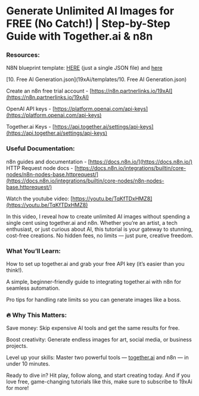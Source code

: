 # Generate Unlimited AI Images for FREE (No Catch\!) | Step-by-Step Guide with Together.ai & n8n

### Resources:

N8N blueprint template: [HERE](https://drive.google.com/file/d/1kAEavGv4-nbloDppmlGVnsBnTDo_tEiV/view?usp=sharing) (just a single JSON file) and [here](https://drive.google.com/file/d/1163zygm-gOT51g1uQA8swL8tJ4C7-jSj/view?usp=sharing)

[10. Free AI Generation.json](19xAi/templates/10. Free AI Generation.json)

Create an n8n free trial account \- [https://n8n.partnerlinks.io/19xAI](https://n8n.partnerlinks.io/19xAI)

OpenAI API keys \- [https://platform.openai.com/api-keys](https://platform.openai.com/api-keys)

Together.ai Keys \- [https://api.together.ai/settings/api-keys](https://api.together.ai/settings/api-keys) 

### Useful Documentation:

n8n guides and documentation \- [https://docs.n8n.io/](https://docs.n8n.io/)  
HTTP Request node docs \- [https://docs.n8n.io/integrations/builtin/core-nodes/n8n-nodes-base.httprequest/](https://docs.n8n.io/integrations/builtin/core-nodes/n8n-nodes-base.httprequest/)

Watch the youtube video: [https://youtu.be/TqKfTDxHMZ8](https://youtu.be/TqKfTDxHMZ8)

In this video, I reveal how to create unlimited AI images without spending a single cent using together.ai and n8n. Whether you’re an artist, a tech enthusiast, or just curious about AI, this tutorial is your gateway to stunning, cost-free creations. No hidden fees, no limits — just pure, creative freedom.

### What You’ll Learn:

How to set up together.ai and grab your free API key (it’s easier than you think\!).

A simple, beginner-friendly guide to integrating together.ai with n8n for seamless automation.

Pro tips for handling rate limits so you can generate images like a boss.

### 🔥 Why This Matters:

Save money: Skip expensive AI tools and get the same results for free.

Boost creativity: Generate endless images for art, social media, or business projects.

Level up your skills: Master two powerful tools — [together.ai](https://www.together.ai/) and n8n — in under 10 minutes.

Ready to dive in? Hit play, follow along, and start creating today. And if you love free, game-changing tutorials like this, make sure to subscribe to 19xAi for more\!

